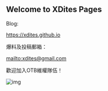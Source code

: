 ## Welcome to XDites Pages

Blog:

https://xdites.github.io

爆料及投稿郵箱：

<mailto:xdites@gmail.com>

歡迎加入OTB維權隊伍！

![img](https://xdites.github.io/upload/wechat.png)
